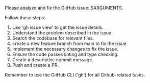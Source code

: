 Please analyze and fix the GitHub issue: $ARGUMENTS.

Follow these steps:
1. Use 'gh issue view' to get the issue details.
2. Understand the problem described in the issue.
3. Search the codebase for relevant files.
4. create a new feature branch from main to fix the issue.
5. Implement the necessary changes to fix the issue.
6. Ensure the code passes linting and type checking.
7. Create a descriptive commit message.
8. Push and create a PR.

Remember to use the GitHub CLI ('gh') for all Github-related tasks.

